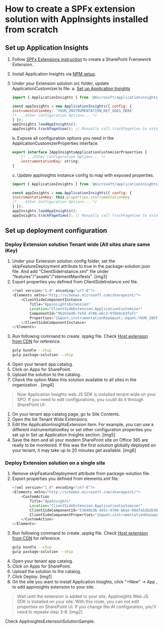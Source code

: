 # How to create a SPFx extension solution with AppInsights installed from scratch

## Set up Application Insights 
1. Follow [SPFx Extensions instruction](https://docs.microsoft.com/en-us/sharepoint/dev/spfx/extensions/get-started/build-a-hello-world-extension) to create a SharePoint Framework Extension.
2. Install Application Insights via [NPM setup](https://github.com/microsoft/ApplicationInsights-JS#getting-started). 
3. Under your Extension solution src folder, update ApplicationCustomizer.ts file:
    a. [Set up Application Insights](https://github.com/microsoft/ApplicationInsights-JS#npm-setup-ignore-if-using-snippet-setup)
    ```js
    import { ApplicationInsights } from '@microsoft/applicationinsights-web'

    const appInsights = new ApplicationInsights({ config: {
    instrumentationKey: 'YOUR_INSTRUMENTATION_KEY_GOES_HERE'
    /* ...Other Configuration Options... */
    } });
    appInsights.loadAppInsights();
    appInsights.trackPageView(); // Manually call trackPageView to establish the current user/session/pageview
    ```

    b. Expose all configuration options you need in the ApplicationCustomizerProperties interface.
    ```js
    export interface IAppInsightsApplicationCustomizerProperties {
        /* ...Other Configuration Options... */
        instrumentationKey: string;
    }
    ```
    c. Update appInsights instance config to map with exposed properties.
    ```js
    import { ApplicationInsights } from '@microsoft/applicationinsights-web'

    const appInsights = new ApplicationInsights({ config: {
    instrumentationKey: this.properties.instrumentationKey
    /* ...Other Configuration Options... */
    } });
    appInsights.loadAppInsights();
    appInsights.trackPageView(); // Manually call trackPageView to establish the current user/session/pageview
    ```
## Set up deployment configuration
### Deploy Extension solution Tenant wide (All sites share same iKey)
1. Under your Extension solution config folder, set the skipFeatureDeployment attribute to true in the package-solution.json file. And add "ClientSideInstance.xml" file under "features"/"assets"/"elementManifests".
[img3]
2. Export properties you defined from ClientSideInstance.xml file. 
    ```js
    <?xml version="1.0" encoding="utf-8"?>
    <Elements xmlns="http://schemas.microsoft.com/sharepoint/">
        <ClientSideComponentInstance
            Title="AppinsightsExtension"
            Location="ClientSideExtension.ApplicationCustomizer"
            ComponentId="96262ed0-fe5d-4786-abc2-9f6b9cb3fefc"
            Properties="{&quot;instrumentationKey&quot;:&quot;YOUR_INSTRUMENTATION_KEY_GOES_HERE&quot;}">
        </ClientSideComponentInstance>
    </Elements>
    ```
3. Run following command to create .sppkg file. Check [Host extension from CDN](https://docs.microsoft.com/en-us/sharepoint/dev/spfx/extensions/get-started/hosting-extension-from-office365-cdn) for reference.
    ```sh
    gulp bundle --ship
    gulp package-solution --ship
    ```
4. Open your tenant app catalog.
5. Click on Apps for SharePoint.
6. Upload the solution to the catalog.
7. Check the option Make this solution available to all sites in the organization .
[img4]

> Now Application Insights web JS SDK is installed tenant wide on your SPO. If you need to edit configurations, you could do it through SharePoint UI: 

1. On your tenant app catalog page, go to Site Contents.
9. Open the list Tenant Wide Extensions.
10. Edit the ApplicationInsightsExtension item. For example, you can use a different instrumentationKey or set other configuration properties you set up in Set up Application Insights section.
[img5]
11. Save the item and all your modern SharePoint site on Office 365 are ready to be monitored. If this was the first solution globally deployed on your tenant, it may take up to 20 minutes get available.
[img6]

### Deploy Extension solution on a single site
1. Remove skipFeatureDeployment attribute from package-solution file.
2. Export properties you defined from elements.xml file.
    ```js
    <?xml version="1.0" encoding="utf-8"?>
    <Elements xmlns="http://schemas.microsoft.com/sharepoint/">
        <CustomAction
            Title="AppInsights"
            Location="ClientSideExtension.ApplicationCustomizer"
            ClientSideComponentId="53048b36-d45c-4706-b6ae-00afa52b2b3d"
            ClientSideComponentProperties="{&quot;instrumentationKey&quot;:&quot;YOUR_INSTRUMENTATION_KEY_GOES_HERE&quot;}">
        </CustomAction>
    </Elements>
    ```
3. Run following command to create .sppkg file. Check [Host extension from CDN](https://docs.microsoft.com/en-us/sharepoint/dev/spfx/extensions/get-started/hosting-extension-from-office365-cdn) for reference.
    ```sh
    gulp bundle --ship
    gulp package-solution --ship
    ```
4. Open your tenant app catalog.
5. Click on Apps for SharePoint.
6. Upload the solution to the catalog.
7. Click Deploy.
[img1]
8. On the site you want to install Application Insights, click "+New" -> App , to add appinsights extension to your site.
> Wait until the extension is added to your site, AppInsights Web JS SDK is installed on your site. With this route, you can not edit properties on SharePoint UI. If you change the AI configuration, you'll need to repeate step 3-8.
[img2]

Check AppInsightsExtensionSolutionSample. 
